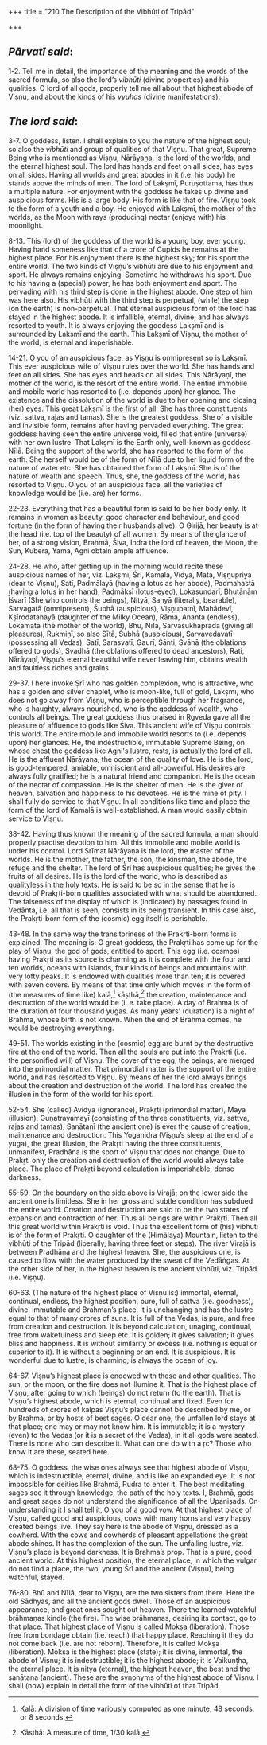 +++
title = "210 The Description of the Vibhūti of Tripād"

+++
 

## *Pārvatī said*:

1-2. Tell me in detail, the importance of the meaning and the words of the sacred formula, so also the lord’s *vibhūti* (divine properties) and his qualities. O lord of all gods, properly tell me all about that highest abode of Viṣṇu, and about the kinds of his *vyuhas* (divine manifestations).

## *The lord said*:

3-7. O goddess, listen. I shall explain to you the nature of the highest soul; so also the *vibhūti* and group of qualities of that Viṣṇu. That great, Supreme Being who is mentioned as Viṣṇu, Nārāyaṇa, is the lord of the worlds, and the eternal highest soul. The lord has hands and feet on all sides, has eyes on all sides. Having all worlds and great abodes in it (i.e. his body) he stands above the minds of men. The lord of Lakṣmī, Puruṣottama, has thus a multiple nature. For enjoyment with the goddess he takes up divine and auspicious forms. His is a large body. His form is like that of fire. Viṣṇu took to the form of a youth and a boy. He enjoyed with Lakṣmī, the mother of the worlds, as the Moon with rays (producing) nectar (enjoys with) his moonlight.

8-13. This (lord) of the goddess of the world is a young boy, ever young. Having hand someness like that of a crore of Cupids he remains at the highest place. For his enjoyment there is the highest sky; for his sport the entire world. The two kinds of Viṣṇu’s vibhūti are due to his enjoyment and sport. He always remains enjoying. Sometime he withdraws his sport. Due to his having a (special) power, he has both enjoyment and sport. The pervading with his third step is done in the highest abode. One step of him was here also. His vibhūti with the third step is perpetual, (while) the step (on the earth) is non-perpetual. That eternal auspicious form of the lord has stayed in the highest abode. It is infallible, eternal, divine, and has always resorted to youth. It is always enjoying the goddess Lakṣmī and is surrounded by Lakṣmī and the earth. This Lakṣmī of Viṣṇu, the mother of the world, is eternal and imperishable.

14-21. O you of an auspicious face, as Viṣṇu is omnipresent so is Lakṣmī. This ever auspicious wife of Viṣṇu rules over the world. She has hands and feet on all sides. She has eyes and heads on all sides. This Nārāyaṇī, the mother of the world, is the resort of the entire world. The entire immobile and mobile world has resorted to (i.e. depends upon) her glance. The existence and the dissolution of the world is due to her opening and closing (her) eyes. This great Lakṣmī is the first of all. She has three constituents (viz. sattva, rajas and tamas). She is the greatest goddess. She of a visible and invisible form, remains after having pervaded everything. The great goddess having seen the entire universe void, filled that entire (universe) with her own lustre. That Lakṣmī is the Earth only, well-known as goddess Nīlā. Being the support of the world, she has resorted to the form of the earth. She herself would be of the form of Nīlā due to her liquid form of the nature of water etc. She has obtained the form of Lakṣmī. She is of the nature of wealth and speech. Thus, she, the goddess of the world, has resorted to Viṣṇu. O you of an auspicious face, all the varieties of knowledge would be (i.e. are) her forms.

22-23. Everything that has a beautiful form is said to be her body only. It remains in women as beauty, good character and behaviour, and good fortune (in the form of having their husbands alive). O Girijā, her beauty is at the head (i.e. top of the beauty) of all women. By means of the glance of her, of a strong vision, Brahmā, Śiva, Indra the lord of heaven, the Moon, the Sun, Kubera, Yama, Agni obtain ample affluence.

24-28. He who, after getting up in the morning would recite these auspicious names of her, viz. Lakṣmī, Śrī, Kamalā, Vidyā, Mātā, Viṣṇupriyā (dear to Viṣṇu), Satī, Padmālayā (having a lotus as her abode), Padmahastā (having a lotus in her hand), Padmākṣī (lotus-eyed), Lokasundarī, Bhutānām Īśvarī (She who controls the beings), Nityā, Sahyā (literally, bearable), Sarvagatā (omnipresent), Śubhā (auspicious), Viṣṇupatnī, Mahādevī, Kṣīrodatanayā (daughter of the Milky Ocean), Rāma, Ananta (endless), Lokamātā (the mother of the world), Bhū, Nīlā, Sarvasukhapradā (giving all pleasures), Rukmiṇī, so also Sītā, Śubhā (auspicious), Sarvavedavatī (possessing all Vedas), Satī, Sarasvatī, Gaurī, Śānti, Svāhā (the oblations offered to gods), Svadhā (the oblations offered to dead ancestors), Rati, Nārāyaṇī, Viṣṇu’s eternal beautiful wife never leaving him, obtains wealth and faultless riches and grains.

29-37. I here invoke Ṣrī who has golden complexion, who is attractive, who has a golden and silver chaplet, who is moon-like, full of gold, Lakṣmī, who does not go away from Viṣṇu, who is perceptible through her fragrance, who is haughty, always nourished, who is the goddess of wealth, who controls all beings. The great goddess thus praised in Ṛgveda gave all the pleasure of affluence to gods like Śiva. This ancient wife of Viṣṇu controls this world. The entire mobile and immobile world resorts to (i.e. depends upon) her glances. He, the indestructible, immutable Supreme Being, on whose chest the goddess like Agni's lustre, rests, is actually the lord of all. He is the affluent Nārāyaṇa, the ocean of the quality of love. He is the lord, is good-tempered, amiable, omniscient and all-powerful. His desires are always fully gratified; he is a natural friend and companion. He is the ocean of the nectar of compassion. He is the shelter of men. He is the giver of heaven, salvation and happiness to his devotees. He is the mine of pity. I shall fully do service to that Viṣṇu. In all conditions like time and place the form of the lord of Kamalā is well-established. A man would easily obtain service to Viṣṇu.

38-42. Having thus known the meaning of the sacred formula, a man should properly practise devotion to him. All this immobile and mobile world is under his control. Lord Śrīmat Nārāyaṇa is the lord, the master of the worlds. He is the mother, the father, the son, the kinsman, the abode, the refuge and the shelter. The lord of Śri has auspicious qualities; he gives the fruits of all desires. He is the lord of the world, who is described as qualityless in the holy texts. He is said to be so in the sense that he is devoid of Prakṛti-born qualities associated with what should be abandoned. The falseness of the display of which is (indicated) by passages found in Vedānta, i.e. all that is seen, consists in its being transient. In this case also, the Prakṛti-born form of the (cosmic) egg itself is perishable.

43-48. In the same way the transitoriness of the Prakṛti-born forms is explained. The meaning is: O great goddess, the Prakṛti has come up for the play of Viṣṇu, the god of gods, entitled to sport. This egg (i.e. cosmos) having Prakṛti as its source is charming as it is complete with the four and ten worlds, oceans with islands, four kinds of beings and mountains with very lofty peaks. It is endowed with qualities more than ten; it is covered with seven covers. By means of that time only which moves in the form of (the measures of time like) kalā,[^1] kāṣṭhā,[^2] the creation, maintenance and destruction of the world would be (i. e. take place). A day of Brahma is of the duration of four thousand yugas. As many years’ (duration) is a night of Brahmā, whose birth is not known. When the end of Brahma comes, he would be destroying everything.

[^1]:  Kalā: A division of time variously computed as one minute, 48 seconds, or 8 seconds.

[^2]:  Kāsthā: A measure of time, 1/30 kalā.

49-51. The worlds existing in the (cosmic) egg are burnt by the destructive fire at the end of the world. Then all the souls are put into the Prakṛti (i.e. the personified will) of Viṣṇu. The cover of the egg, the beings, are merged into the primordial matter. That primordial matter is the support of the entire world, and has resorted to Viṣṇu. By means of her the lord always brings about the creation and destruction of the world. The lord has created the illusion in the form of the world for his sport.

52-54. She (called) Avidyā (ignorance), Prakṛti (primordial matter), Māyā (illusion), Guṇatrayamayī (consisting of the three constituents, viz. sattva, rajas and tamas), Sanātanī (the ancient one) is ever the cause of creation, maintenance and destruction. This Yoganidra (Viṣṇu’s sleep at the end of a yuga), the great illusion, the Prakṛti having the three constituents, unmanifest, Pradhāna is the sport of Viṣṇu that does not change. Due to Prakṛti only the creation and destruction of the world would always take place. The place of Prakṛti beyond calculation is imperishable, dense darkness.

55-59. On the boundary on the side above is Virajā; on the lower side the ancient one is limitless. She in her gross and subtle condition has subdued the entire world. Creation and destruction are said to be the two states of expansion and contraction of her. Thus all beings are within Prakṛti. Then all this great world within Prakṛti is void. Thus the excellent form of (his) vibhūti is of the form of Prakṛti. O daughter of the (Himālaya) Mountain, listen to the vibhūti of the Tripād (liberally, having three feet or steps). The river Virajā is between Pradhāna and the highest heaven. She, the auspicious one, is caused to flow with the water produced by the sweat of the Vedāṅgas. At the other side of her, in the highest heaven is the ancient vibhūti, viz. Tripād (i.e. Viṣṇu).

60-63. (The nature of the highest place of Viṣṇu is:) immortal, eternal, continual, endless, the highest position, pure, full of sattva (i.e. goodness), divine, immutable and Brahman’s place. It is unchanging and has the lustre equal to that of many crores of suns. It is full of the Vedas, is pure, and free from creation and destruction. It is beyond calculation, unaging, continual, free from wakefulness and sleep etc. It is golden; it gives salvation; it gives bliss and happiness. It is without similarity or excess (i.e. nothing is equal or superior to it). It is without a beginning or an end. It is auspicious. It is wonderful due to lustre; is charming; is always the ocean of joy.

64-67. Viṣṇu’s highest place is endowed with these and other qualities. The sun, or the moon, or the fire does not illumine it. That is the highest place of Viṣṇu, after going to which (beings) do not return (to the earth). That is Viṣṇu’s highest abode, which is eternal, continual and fixed. Even for hundreds of crores of kalpas Viṣṇu’s place cannot be described by me, or by Brahma, or by hosts of best sages. O dear one, the unfallen lord stays at that place; one may or may not know him. It is immutable; it is a mystery (even) to the Vedas (or it is a secret of the Vedas); in it all gods were seated. There is none who can describe it. What can one do with a ṛc? Those who know it are these, seated here.

68-75. O goddess, the wise ones always see that highest abode of Viṣṇu, which is indestructible, eternal, divine, and is like an expanded eye. It is not impossible for deities like Brahmā, Rudra to enter it. The best meditating sages see it through knowledge, the path of the holy texts. I, Brahmā, gods and great sages do not understand the significance of all the Upaniṣads. On understanding it I shall tell it, O you of a good vow. At that highest place of Viṣṇu, called good and auspicious, cows with many horns and very happy created beings live. They say here is the abode of Viṣṇu, dressed as a cowherd. With the cows and cowherds of pleasant appellations the great abode shines. It has the complexion of the sun. The unfailing lustre, viz. Viṣṇu’s place is beyond darkness. It is Brahma’s prop. That is a pure, good ancient world. At this highest position, the eternal place, in which the vulgar do not find a place, the two, young Śrī and the ancient (Viṣṇu), being watchful, stayed.

76-80. Bhū and Nīlā, dear to Viṣṇu, are the two sisters from there. Here the old Sādhyas, and all the ancient gods dwell. Those of an auspicious appearance, and great ones sought out heaven. There the learned watchful brāhmaṇas kindle (the fire). The wise brāhmaṇas, desiring its contact, go to that place. That highest place of Viṣṇu is called Mokṣa (liberation). Those free from bondage obtain (i.e. reach) that happy place. Reaching it they do not come back (i.e. are not reborn). Therefore, it is called Mokṣa (liberation). Mokṣa is the highest place (state); it is divine, immortal, the abode of Viṣṇu; it is indestructible; it is the highest abode; it is Vaikuṇṭha, the eternal place. It is nitya (eternal), the highest heaven, the best and the sanātana (ancient). These are the synonyms of the highest abode of Viṣṇu. I shall (now) explain in detail the form of the vibhūti of that Tripād.




